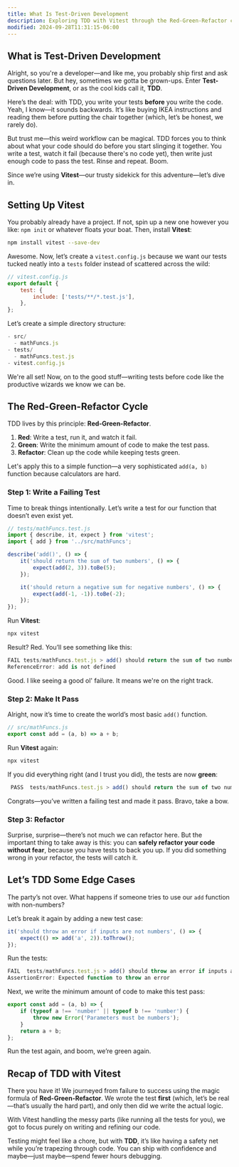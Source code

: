 ```yaml
---
title: What Is Test-Driven Development
description: Exploring TDD with Vitest through the Red-Green-Refactor cycle.
modified: 2024-09-28T11:31:15-06:00
---
```


## What is Test-Driven Development

Alright, so you're a developer—and like me, you probably ship first and ask questions later. But hey, sometimes we gotta be grown-ups. Enter **Test-Driven Development**, or as the cool kids call it, **TDD**.

Here’s the deal: with TDD, you write your tests **before** you write the code. Yeah, I know—it sounds backwards. It’s like buying IKEA instructions and reading them before putting the chair together (which, let’s be honest, we rarely do).

But trust me—this weird workflow can be magical. TDD forces you to think about what your code should do before you start slinging it together. You write a test, watch it fail (because there's no code yet), then write just enough code to pass the test. Rinse and repeat. Boom.

Since we’re using **Vitest**—our trusty sidekick for this adventure—let’s dive in.

## Setting Up Vitest

You probably already have a project. If not, spin up a new one however you like: `npm init` or whatever floats your boat. Then, install **Vitest**:

```bash
npm install vitest --save-dev
```

Awesome. Now, let’s create a `vitest.config.js` because we want our tests tucked neatly into a `tests` folder instead of scattered across the wild:

```js
// vitest.config.js
export default {
	test: {
		include: ['tests/**/*.test.js'],
	},
};
```

Let’s create a simple directory structure:

```ts
- src/
  - mathFuncs.js
- tests/
  - mathFuncs.test.js
- vitest.config.js
```

We're all set! Now, on to the good stuff—writing tests before code like the productive wizards we know we can be.

## The Red-Green-Refactor Cycle

TDD lives by this principle: **Red-Green-Refactor**.

1. **Red**: Write a test, run it, and watch it fail.
2. **Green**: Write the minimum amount of code to make the test pass.
3. **Refactor**: Clean up the code while keeping tests green.

Let's apply this to a simple function—a very sophisticated `add(a, b)` function because calculators are hard.

### Step 1: Write a Failing Test

Time to break things intentionally. Let’s write a test for our function that doesn’t even exist yet.

```js
// tests/mathFuncs.test.js
import { describe, it, expect } from 'vitest';
import { add } from '../src/mathFuncs';

describe('add()', () => {
	it('should return the sum of two numbers', () => {
		expect(add(2, 3)).toBe(5);
	});

	it('should return a negative sum for negative numbers', () => {
		expect(add(-1, -1)).toBe(-2);
	});
});
```

Run **Vitest**:

```bash
npx vitest
```

Result? Red. You’ll see something like this:

```ts
FAIL tests/mathFuncs.test.js > add() should return the sum of two numbers
ReferenceError: add is not defined
```

Good. I like seeing a good ol' failure. It means we're on the right track.

### Step 2: Make It Pass

Alright, now it’s time to create the world’s most basic `add()` function.

```js
// src/mathFuncs.js
export const add = (a, b) => a + b;
```

Run **Vitest** again:

```bash
npx vitest
```

If you did everything right (and I trust you did), the tests are now **green**:

```ts
 PASS  tests/mathFuncs.test.js > add() should return the sum of two numbers
```

Congrats—you’ve written a failing test and made it pass. Bravo, take a bow.

### Step 3: Refactor

Surprise, surprise—there’s not much we can refactor here. But the important thing to take away is this: you can **safely refactor your code without fear**, because you have tests to back you up. If you did something wrong in your refactor, the tests will catch it.

## Let’s TDD Some Edge Cases

The party’s not over. What happens if someone tries to use our `add` function with non-numbers?

Let’s break it again by adding a new test case:

```js
it('should throw an error if inputs are not numbers', () => {
	expect(() => add('a', 2)).toThrow();
});
```

Run the tests:

```ts
FAIL  tests/mathFuncs.test.js > add() should throw an error if inputs are not numbers
AssertionError: Expected function to throw an error
```

Next, we write the minimum amount of code to make this test pass:

```js
export const add = (a, b) => {
	if (typeof a !== 'number' || typeof b !== 'number') {
		throw new Error('Parameters must be numbers');
	}
	return a + b;
};
```

Run the test again, and boom, we’re green again.

## Recap of TDD with Vitest

There you have it! We journeyed from failure to success using the magic formula of **Red-Green-Refactor**. We wrote the test **first** (which, let’s be real—that’s usually the hard part), and only then did we write the actual logic.

With Vitest handling the messy parts (like running all the tests for you), we got to focus purely on writing and refining our code.

Testing might feel like a chore, but with **TDD**, it’s like having a safety net while you’re trapezing through code. You can ship with confidence and maybe—just maybe—spend fewer hours debugging.

```ts
```
